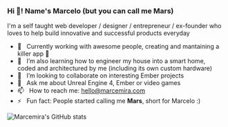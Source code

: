### Hi 👋! Name's Marcelo (but you can call me Mars) 

I'm a self taught web developer / designer / entrepreneur / ex-founder who loves to help build innovative and successful products everyday

- 🔭 &nbsp; Currently working with awesome people, creating and mantaining a killer app 💪
- 🌱 &nbsp; I’m also learning how to engineer my house into a smart home, coded and architectured by me (including its own custom hardware)
- 🐹 &nbsp; I’m looking to collaborate on interesting Ember projects
- 💬 &nbsp; Ask me about Unreal Engine 4, Ember or video games
- 📫 &nbsp; How to reach me: hello@marcemira.com
- ⚡ &nbsp; Fun fact: People started calling me **Mars**, short for Marcelo :)

![Marcemira's GitHub stats](https://github-readme-stats.vercel.app/api?username=marcemira&show_icons=true&theme=radical)

